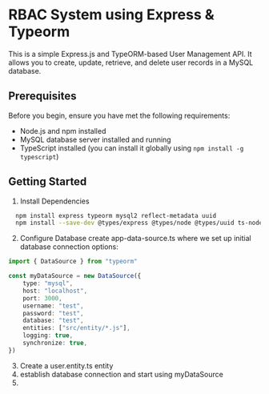 # RBAC System using Express & Typeorm

This is a simple Express.js and TypeORM-based User Management API. It allows you to create, update, retrieve, and delete user records in a MySQL database.

## Prerequisites

Before you begin, ensure you have met the following requirements:

- Node.js and npm installed
- MySQL database server installed and running
- TypeScript installed (you can install it globally using `npm install -g typescript`)

## Getting Started

1. Install Dependencies
```bash
  npm install express typeorm mysql2 reflect-metadata uuid
  npm install --save-dev @types/express @types/node @types/uuid ts-node typescript nodemon concurrently
```
2. Configure Database
create app-data-source.ts where we set up initial database connection options:
```ts
import { DataSource } from "typeorm"

const myDataSource = new DataSource({
    type: "mysql",
    host: "localhost",
    port: 3000,
    username: "test",
    password: "test",
    database: "test",
    entities: ["src/entity/*.js"],
    logging: true,
    synchronize: true,
})
```
3. Create a user.entity.ts entity 
4. establish database connection and start using myDataSource
5. 




